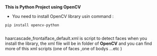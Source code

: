 
**This is Python Project using OpenCV**

- You need to install OpenCV library usin command :
```
pip install opencv-python
```


![]()



haarcascade_frontalface_default.xml is script to detect faces 
when you install the library, the xml file  will be in folder of **OpenCV** and you can find more of this xml scripts (one of faces ,one of bodys ...etc ) 
